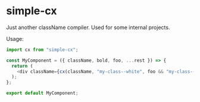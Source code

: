 # simple-cx

Just another className compiler. Used for some internal projects.

Usage:

```js
import cx from "simple-cx";

const MyComponent = ({ className, bold, foo, ...rest }) => {
  return (
    <div className={cx(className, "my-class--white", foo && "my-class--foo", { "my-class--bold": bold })} {...rest} />
  );
};

export default MyComponent;
```
